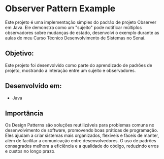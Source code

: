 # Observer Pattern Example
Este projeto é uma implementação simples do padrão de projeto Observer em Java. Ele demonstra como um "sujeito" pode notificar múltiplos observadores sobre mudanças de estado, desenvolvi o exemplo durante as aulas do meu Curso Técnico Desenvolvimento de Sistemas no Senai.

## Objetivo:
Este projeto foi desenvolvido como parte do aprendizado de padrões de projeto, mostrando a interação entre um sujeito e observadores.

## Desenvolvido em:
* Java

## Importância

Os Design Patterns são soluções reutilizáveis para problemas comuns no desenvolvimento de software, promovendo boas práticas de programação. Eles ajudam a criar sistemas mais organizados, flexíveis e fáceis de manter, além de facilitar a comunicação entre desenvolvedores. O uso de padrões consagrados melhora a eficiência e a qualidade do código, reduzindo erros e custos no longo prazo.



